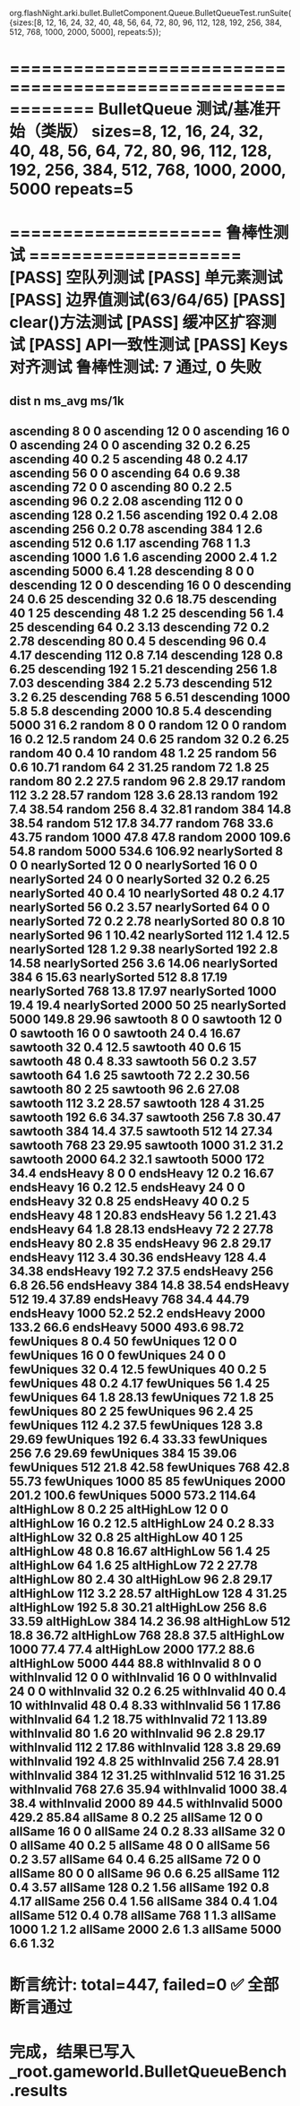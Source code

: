 ﻿org.flashNight.arki.bullet.BulletComponent.Queue.BulletQueueTest.runSuite({sizes:[8, 12, 16, 24, 32, 40, 48, 56, 64, 72, 80, 96, 112, 128, 192, 256, 384, 512, 768, 1000, 2000, 5000], repeats:5});

============================================================
 BulletQueue 测试/基准开始（类版）
 sizes=8, 12, 16, 24, 32, 40, 48, 56, 64, 72, 80, 96, 112, 128, 192, 256, 384, 512, 768, 1000, 2000, 5000  repeats=5
============================================================

==================== 鲁棒性测试 ====================
[PASS] 空队列测试
[PASS] 单元素测试
[PASS] 边界值测试(63/64/65)
[PASS] clear()方法测试
[PASS] 缓冲区扩容测试
[PASS] API一致性测试
[PASS] Keys对齐测试
鲁棒性测试: 7 通过, 0 失败
====================================================

dist          n      ms_avg    ms/1k
------------------------------------------------------------
ascending     8      0         0
ascending     12     0         0
ascending     16     0         0
ascending     24     0         0
ascending     32     0.2       6.25
ascending     40     0.2       5
ascending     48     0.2       4.17
ascending     56     0         0
ascending     64     0.6       9.38
ascending     72     0         0
ascending     80     0.2       2.5
ascending     96     0.2       2.08
ascending     112    0         0
ascending     128    0.2       1.56
ascending     192    0.4       2.08
ascending     256    0.2       0.78
ascending     384    1         2.6
ascending     512    0.6       1.17
ascending     768    1         1.3
ascending     1000   1.6       1.6
ascending     2000   2.4       1.2
ascending     5000   6.4       1.28
descending    8      0         0
descending    12     0         0
descending    16     0         0
descending    24     0.6       25
descending    32     0.6       18.75
descending    40     1         25
descending    48     1.2       25
descending    56     1.4       25
descending    64     0.2       3.13
descending    72     0.2       2.78
descending    80     0.4       5
descending    96     0.4       4.17
descending    112    0.8       7.14
descending    128    0.8       6.25
descending    192    1         5.21
descending    256    1.8       7.03
descending    384    2.2       5.73
descending    512    3.2       6.25
descending    768    5         6.51
descending    1000   5.8       5.8
descending    2000   10.8      5.4
descending    5000   31        6.2
random        8      0         0
random        12     0         0
random        16     0.2       12.5
random        24     0.6       25
random        32     0.2       6.25
random        40     0.4       10
random        48     1.2       25
random        56     0.6       10.71
random        64     2         31.25
random        72     1.8       25
random        80     2.2       27.5
random        96     2.8       29.17
random        112    3.2       28.57
random        128    3.6       28.13
random        192    7.4       38.54
random        256    8.4       32.81
random        384    14.8      38.54
random        512    17.8      34.77
random        768    33.6      43.75
random        1000   47.8      47.8
random        2000   109.6     54.8
random        5000   534.6     106.92
nearlySorted  8      0         0
nearlySorted  12     0         0
nearlySorted  16     0         0
nearlySorted  24     0         0
nearlySorted  32     0.2       6.25
nearlySorted  40     0.4       10
nearlySorted  48     0.2       4.17
nearlySorted  56     0.2       3.57
nearlySorted  64     0         0
nearlySorted  72     0.2       2.78
nearlySorted  80     0.8       10
nearlySorted  96     1         10.42
nearlySorted  112    1.4       12.5
nearlySorted  128    1.2       9.38
nearlySorted  192    2.8       14.58
nearlySorted  256    3.6       14.06
nearlySorted  384    6         15.63
nearlySorted  512    8.8       17.19
nearlySorted  768    13.8      17.97
nearlySorted  1000   19.4      19.4
nearlySorted  2000   50        25
nearlySorted  5000   149.8     29.96
sawtooth      8      0         0
sawtooth      12     0         0
sawtooth      16     0         0
sawtooth      24     0.4       16.67
sawtooth      32     0.4       12.5
sawtooth      40     0.6       15
sawtooth      48     0.4       8.33
sawtooth      56     0.2       3.57
sawtooth      64     1.6       25
sawtooth      72     2.2       30.56
sawtooth      80     2         25
sawtooth      96     2.6       27.08
sawtooth      112    3.2       28.57
sawtooth      128    4         31.25
sawtooth      192    6.6       34.37
sawtooth      256    7.8       30.47
sawtooth      384    14.4      37.5
sawtooth      512    14        27.34
sawtooth      768    23        29.95
sawtooth      1000   31.2      31.2
sawtooth      2000   64.2      32.1
sawtooth      5000   172       34.4
endsHeavy     8      0         0
endsHeavy     12     0.2       16.67
endsHeavy     16     0.2       12.5
endsHeavy     24     0         0
endsHeavy     32     0.8       25
endsHeavy     40     0.2       5
endsHeavy     48     1         20.83
endsHeavy     56     1.2       21.43
endsHeavy     64     1.8       28.13
endsHeavy     72     2         27.78
endsHeavy     80     2.8       35
endsHeavy     96     2.8       29.17
endsHeavy     112    3.4       30.36
endsHeavy     128    4.4       34.38
endsHeavy     192    7.2       37.5
endsHeavy     256    6.8       26.56
endsHeavy     384    14.8      38.54
endsHeavy     512    19.4      37.89
endsHeavy     768    34.4      44.79
endsHeavy     1000   52.2      52.2
endsHeavy     2000   133.2     66.6
endsHeavy     5000   493.6     98.72
fewUniques    8      0.4       50
fewUniques    12     0         0
fewUniques    16     0         0
fewUniques    24     0         0
fewUniques    32     0.4       12.5
fewUniques    40     0.2       5
fewUniques    48     0.2       4.17
fewUniques    56     1.4       25
fewUniques    64     1.8       28.13
fewUniques    72     1.8       25
fewUniques    80     2         25
fewUniques    96     2.4       25
fewUniques    112    4.2       37.5
fewUniques    128    3.8       29.69
fewUniques    192    6.4       33.33
fewUniques    256    7.6       29.69
fewUniques    384    15        39.06
fewUniques    512    21.8      42.58
fewUniques    768    42.8      55.73
fewUniques    1000   85        85
fewUniques    2000   201.2     100.6
fewUniques    5000   573.2     114.64
altHighLow    8      0.2       25
altHighLow    12     0         0
altHighLow    16     0.2       12.5
altHighLow    24     0.2       8.33
altHighLow    32     0.8       25
altHighLow    40     1         25
altHighLow    48     0.8       16.67
altHighLow    56     1.4       25
altHighLow    64     1.6       25
altHighLow    72     2         27.78
altHighLow    80     2.4       30
altHighLow    96     2.8       29.17
altHighLow    112    3.2       28.57
altHighLow    128    4         31.25
altHighLow    192    5.8       30.21
altHighLow    256    8.6       33.59
altHighLow    384    14.2      36.98
altHighLow    512    18.8      36.72
altHighLow    768    28.8      37.5
altHighLow    1000   77.4      77.4
altHighLow    2000   177.2     88.6
altHighLow    5000   444       88.8
withInvalid   8      0         0
withInvalid   12     0         0
withInvalid   16     0         0
withInvalid   24     0         0
withInvalid   32     0.2       6.25
withInvalid   40     0.4       10
withInvalid   48     0.4       8.33
withInvalid   56     1         17.86
withInvalid   64     1.2       18.75
withInvalid   72     1         13.89
withInvalid   80     1.6       20
withInvalid   96     2.8       29.17
withInvalid   112    2         17.86
withInvalid   128    3.8       29.69
withInvalid   192    4.8       25
withInvalid   256    7.4       28.91
withInvalid   384    12        31.25
withInvalid   512    16        31.25
withInvalid   768    27.6      35.94
withInvalid   1000   38.4      38.4
withInvalid   2000   89        44.5
withInvalid   5000   429.2     85.84
allSame       8      0.2       25
allSame       12     0         0
allSame       16     0         0
allSame       24     0.2       8.33
allSame       32     0         0
allSame       40     0.2       5
allSame       48     0         0
allSame       56     0.2       3.57
allSame       64     0.4       6.25
allSame       72     0         0
allSame       80     0         0
allSame       96     0.6       6.25
allSame       112    0.4       3.57
allSame       128    0.2       1.56
allSame       192    0.8       4.17
allSame       256    0.4       1.56
allSame       384    0.4       1.04
allSame       512    0.4       0.78
allSame       768    1         1.3
allSame       1000   1.2       1.2
allSame       2000   2.6       1.3
allSame       5000   6.6       1.32
------------------------------------------------------------
 断言统计: total=447, failed=0
 ✅ 全部断言通过
============================================================
 完成，结果已写入 _root.gameworld.BulletQueueBench.results
============================================================